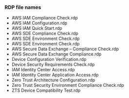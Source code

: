 ### RDP file names

- AWS IAM Compliance Check.rdp
- AWS IAM Configuration.rdp
- AWS IAM Quick Start.rdp
- AWS SDE Compliance Check.rdp
- AWS SDE Environment Check.rdp
- AWS SDE Environment Check.rdp 
- AWS Secure Data Exchange – Compliance Check.rdp
- AWS Secure Data Exchange Compliance.rdp
- Device Configuration Verification.rdp
- Device Security Requirements Check.rdp
- IAM Identity Center Access.rdp
- IAM Identity Center Application Access.rdp
- Zero Trust Architecture Configuration.rdp
- Zero Trust Security Environment Compliance Check.rdp
- ZTS Device Compatibility Test.rdp
